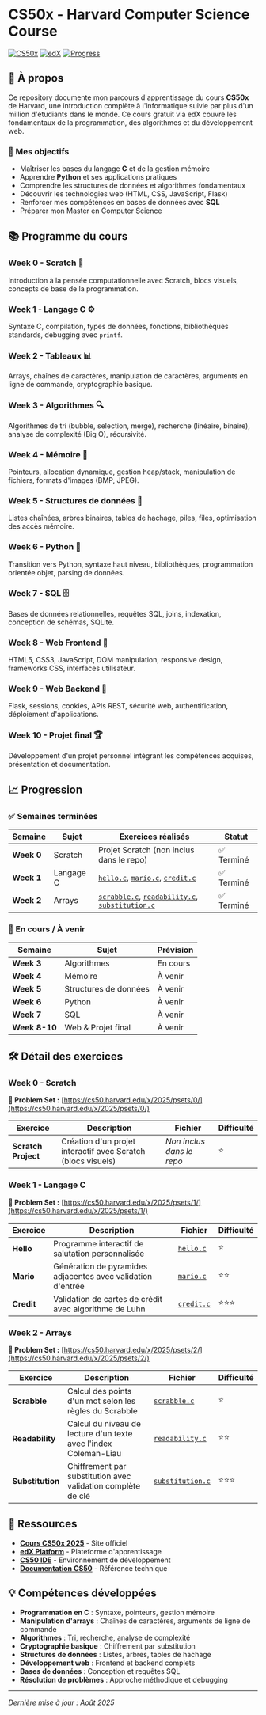 # CS50x - Harvard Computer Science Course

[![CS50x](https://img.shields.io/badge/CS50x-Harvard-crimson)](https://cs50.harvard.edu/x/2025/)
[![edX](https://img.shields.io/badge/Platform-edX-blue)](https://learning.edx.org/course/course-v1:HarvardX+CS50+X/home)
[![Progress](https://img.shields.io/badge/Progress-30%25-orange)](#progression)

## 📖 À propos

Ce repository documente mon parcours d'apprentissage du cours **CS50x** de Harvard, une introduction complète à l'informatique suivie par plus d'un million d'étudiants dans le monde. Ce cours gratuit via edX couvre les fondamentaux de la programmation, des algorithmes et du développement web.

### 🎯 Mes objectifs
- Maîtriser les bases du langage **C** et de la gestion mémoire
- Apprendre **Python** et ses applications pratiques
- Comprendre les structures de données et algorithmes fondamentaux
- Découvrir les technologies web (HTML, CSS, JavaScript, Flask)
- Renforcer mes compétences en bases de données avec **SQL**
- Préparer mon Master en Computer Science

## 📚 Programme du cours

### **Week 0 - Scratch** 🧩
Introduction à la pensée computationnelle avec Scratch, blocs visuels, concepts de base de la programmation.

### **Week 1 - Langage C** ⚙️
Syntaxe C, compilation, types de données, fonctions, bibliothèques standards, debugging avec `printf`.

### **Week 2 - Tableaux** 📊
Arrays, chaînes de caractères, manipulation de caractères, arguments en ligne de commande, cryptographie basique.

### **Week 3 - Algorithmes** 🔍
Algorithmes de tri (bubble, selection, merge), recherche (linéaire, binaire), analyse de complexité (Big O), récursivité.

### **Week 4 - Mémoire** 🧠
Pointeurs, allocation dynamique, gestion heap/stack, manipulation de fichiers, formats d'images (BMP, JPEG).

### **Week 5 - Structures de données** 🌳
Listes chaînées, arbres binaires, tables de hachage, piles, files, optimisation des accès mémoire.

### **Week 6 - Python** 🐍
Transition vers Python, syntaxe haut niveau, bibliothèques, programmation orientée objet, parsing de données.

### **Week 7 - SQL** 🗄️
Bases de données relationnelles, requêtes SQL, joins, indexation, conception de schémas, SQLite.

### **Week 8 - Web Frontend** 🎨
HTML5, CSS3, JavaScript, DOM manipulation, responsive design, frameworks CSS, interfaces utilisateur.

### **Week 9 - Web Backend** 🚀
Flask, sessions, cookies, APIs REST, sécurité web, authentification, déploiement d'applications.

### **Week 10 - Projet final** 🏆
Développement d'un projet personnel intégrant les compétences acquises, présentation et documentation.

## 📈 Progression

### ✅ Semaines terminées

| Semaine | Sujet | Exercices réalisés | Statut |
|---------|-------|-------------------|--------|
| **Week 0** | Scratch | Projet Scratch (non inclus dans le repo) | ✅ Terminé |
| **Week 1** | Langage C | [`hello.c`](week1/hello.c), [`mario.c`](week1/mario.c), [`credit.c`](week1/credit.c) | ✅ Terminé |
| **Week 2** | Arrays | [`scrabble.c`](week2/scrabble.c), [`readability.c`](week2/readability.c), [`substitution.c`](week2/substitution.c) | ✅ Terminé |

### 🔄 En cours / À venir

| Semaine | Sujet | Prévision |
|---------|-------|-----------|
| **Week 3** | Algorithmes | En cours |
| **Week 4** | Mémoire | À venir |
| **Week 5** | Structures de données | À venir |
| **Week 6** | Python | À venir |
| **Week 7** | SQL | À venir |
| **Week 8-10** | Web & Projet final | À venir |

## 🛠️ Détail des exercices

### Week 0 - Scratch
**📝 Problem Set :** [https://cs50.harvard.edu/x/2025/psets/0/](https://cs50.harvard.edu/x/2025/psets/0/)

| Exercice | Description | Fichier | Difficulté |
|----------|-------------|---------|------------|
| **Scratch Project** | Création d'un projet interactif avec Scratch (blocs visuels) | *Non inclus dans le repo* | ⭐ |

### Week 1 - Langage C
**📝 Problem Set :** [https://cs50.harvard.edu/x/2025/psets/1/](https://cs50.harvard.edu/x/2025/psets/1/)

| Exercice | Description | Fichier | Difficulté |
|----------|-------------|---------|------------|
| **Hello** | Programme interactif de salutation personnalisée | [`hello.c`](week1/hello.c) | ⭐ |
| **Mario** | Génération de pyramides adjacentes avec validation d'entrée | [`mario.c`](week1/mario.c) | ⭐⭐ |
| **Credit** | Validation de cartes de crédit avec algorithme de Luhn | [`credit.c`](week1/credit.c) | ⭐⭐⭐ |

### Week 2 - Arrays
**📝 Problem Set :** [https://cs50.harvard.edu/x/2025/psets/2/](https://cs50.harvard.edu/x/2025/psets/2/)

| Exercice | Description | Fichier | Difficulté |
|----------|-------------|---------|------------|
| **Scrabble** | Calcul des points d'un mot selon les règles du Scrabble | [`scrabble.c`](week2/scrabble.c) | ⭐ |
| **Readability** | Calcul du niveau de lecture d'un texte avec l'index Coleman-Liau | [`readability.c`](week2/readability.c) | ⭐⭐ |
| **Substitution** | Chiffrement par substitution avec validation complète de clé | [`substitution.c`](week2/substitution.c) | ⭐⭐⭐ |

## 🔗 Ressources

- [**Cours CS50x 2025**](https://cs50.harvard.edu/x/2025/) - Site officiel
- [**edX Platform**](https://learning.edx.org/course/course-v1:HarvardX+CS50+X/home) - Plateforme d'apprentissage
- [**CS50 IDE**](https://ide.cs50.io/) - Environnement de développement
- [**Documentation CS50**](https://cs50.readthedocs.io/) - Référence technique

## 💡 Compétences développées

- **Programmation en C** : Syntaxe, pointeurs, gestion mémoire
- **Manipulation d'arrays** : Chaînes de caractères, arguments de ligne de commande
- **Algorithmes** : Tri, recherche, analyse de complexité
- **Cryptographie basique** : Chiffrement par substitution
- **Structures de données** : Listes, arbres, tables de hachage
- **Développement web** : Frontend et backend complets
- **Bases de données** : Conception et requêtes SQL
- **Résolution de problèmes** : Approche méthodique et debugging

---

*Dernière mise à jour : Août 2025*